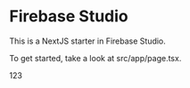 # Firebase Studio

This is a NextJS starter in Firebase Studio.

To get started, take a look at src/app/page.tsx.

123
